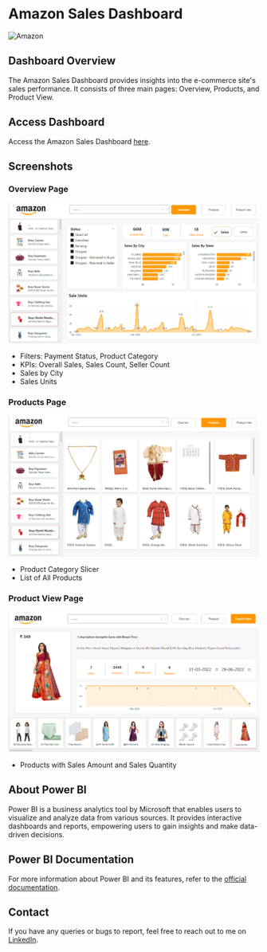 # Amazon Sales Dashboard

![Amazon](amazon.jpg)

## Dashboard Overview

The Amazon Sales Dashboard provides insights into the e-commerce site's sales performance. It consists of three main pages: Overview, Products, and Product View.

## Access Dashboard

Access the Amazon Sales Dashboard [here](https://app.powerbi.com/view?r=eyJrIjoiYTM0ODIwYmItZDBlYi00MDBiLTg0MjctZDUxZjA3MzgyZjdlIiwidCI6ImM2ZTU0OWIzLTVmNDUtNDAzMi1hYWU5LWQ0MjQ0ZGM1YjJjNCJ9&pageName=ReportSection837ef69ea3c5e678386e).

## Screenshots

### Overview Page
![Overview Page](Overview.png)
- Filters: Payment Status, Product Category
- KPIs: Overall Sales, Sales Count, Seller Count
- Sales by City
- Sales Units

### Products Page
![Products Page](Product.png)
- Product Category Slicer
- List of All Products

### Product View Page
![Product View Page](product_view.png)
- Products with Sales Amount and Sales Quantity

## About Power BI

Power BI is a business analytics tool by Microsoft that enables users to visualize and analyze data from various sources. It provides interactive dashboards and reports, empowering users to gain insights and make data-driven decisions.

## Power BI Documentation

For more information about Power BI and its features, refer to the [official documentation](https://docs.microsoft.com/en-us/power-bi/).

## Contact

If you have any queries or bugs to report, feel free to reach out to me on [LinkedIn](https://www.linkedin.com/in/pratheekpshenoy/).

